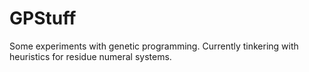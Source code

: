 # GPStuff
Some experiments with genetic programming. Currently tinkering with heuristics for residue numeral systems.
